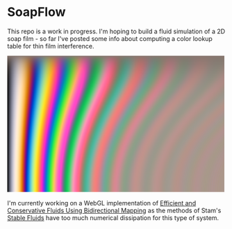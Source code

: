 # SoapFlow

This repo is a work in progress.
I'm hoping to build a fluid simulation of a 2D soap film - so far I've posted some info about computing a color lookup table for thin film interference.

<img src="https://github.com/amandaghassaei/SoapFlow/raw/main/dist/lookup.png" width="500">

I'm currently working on a WebGL implementation of [Efficient and Conservative Fluids Using Bidirectional Mapping](https://www.seas.upenn.edu/~cffjiang/research/qu2019advection/qu2019advection.pdf) as the methods of Stam's [Stable Fluids](https://www.ljll.math.upmc.fr/frey/cours/references/Stam%20J.,%20Stable%20fluids.pdf) have too much numerical dissipation for this type of system.
